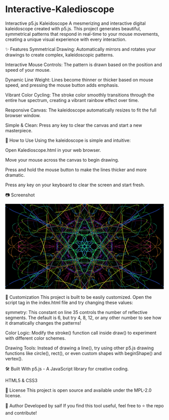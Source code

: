 # Interactive-Kaledioscope
Interactive p5.js Kaleidoscope
A mesmerizing and interactive digital kaleidoscope created with p5.js. This project generates beautiful, symmetrical patterns that respond in real-time to your mouse movements, creating a unique visual experience with every interaction.



✨ Features
Symmetrical Drawing: Automatically mirrors and rotates your drawings to create complex, kaleidoscopic patterns.

Interactive Mouse Controls: The pattern is drawn based on the position and speed of your mouse.

Dynamic Line Weight: Lines become thinner or thicker based on mouse speed, and pressing the mouse button adds emphasis.

Vibrant Color Cycling: The stroke color smoothly transitions through the entire hue spectrum, creating a vibrant rainbow effect over time.

Responsive Canvas: The kaleidoscope automatically resizes to fit the full browser window.

Simple & Clean: Press any key to clear the canvas and start a new masterpiece.

🚀 How to Use
Using the kaleidoscope is simple and intuitive:

Open Kaledioscope.html in your web browser.

Move your mouse across the canvas to begin drawing.

Press and hold the mouse button to make the lines thicker and more dramatic.

Press any key on your keyboard to clear the screen and start fresh.

📷 Screenshot

![screenshot_kali.png](https://github.com/saif-phy/Interactive-Kaledioscope/blob/112c2db0f35b031da81dc117f43f540bf3b8ca83/screenshot_kali.png)

🔧 Customization
This project is built to be easily customized. Open the script tag in the index.html file and try changing these values:

symmetry: This constant on line 35 controls the number of reflective segments. The default is 6, but try 4, 8, 12, or any other number to see how it dramatically changes the patterns!

Color Logic: Modify the stroke() function call inside draw() to experiment with different color schemes.

Drawing Tools: Instead of drawing a line(), try using other p5.js drawing functions like circle(), rect(), or even custom shapes with beginShape() and vertex().

🛠️ Built With
p5.js - A JavaScript library for creative coding.

HTML5 & CSS3

📄 License
This project is open source and available under the MPL-2.0 license.

👤 Author
Developed by saif
If you find this tool useful, feel free to ⭐ the repo and contribute!
